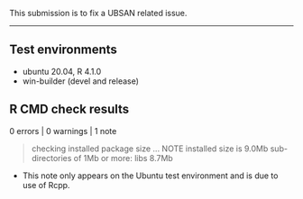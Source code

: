 This submission is to fix a UBSAN related issue.

---

## Test environments
* ubuntu 20.04, R 4.1.0
* win-builder (devel and release)

## R CMD check results
0 errors | 0 warnings | 1 note

> checking installed package size ... NOTE
    installed size is  9.0Mb
    sub-directories of 1Mb or more:
      libs   8.7Mb

* This note only appears on the Ubuntu test environment and is due to use of Rcpp.
